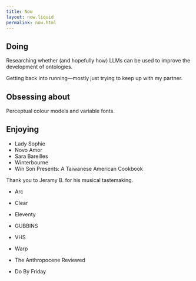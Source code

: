 ```yaml
---
title: Now
layout: now.liquid
permalink: now.html
---
```


## Doing

Researching whether (and hopefully how) LLMs can be used to improve the development of ontologies.

Getting back into running—mostly just trying to keep up with my partner.

## Obsessing about

Perceptual colour models and variable fonts.

## Enjoying

- Lady Sophie
- Novo Amor
- Sara Bareilles
- Winterbourne
- Win Son Presents: A Taiwanese American Cookbook

Thank you to Jeramy B. for his musical tastemaking.

- Arc
- Clear
- Eleventy
- GUBBINS
- VHS
- Warp

- The Anthropocene Reviewed
- Do By Friday
